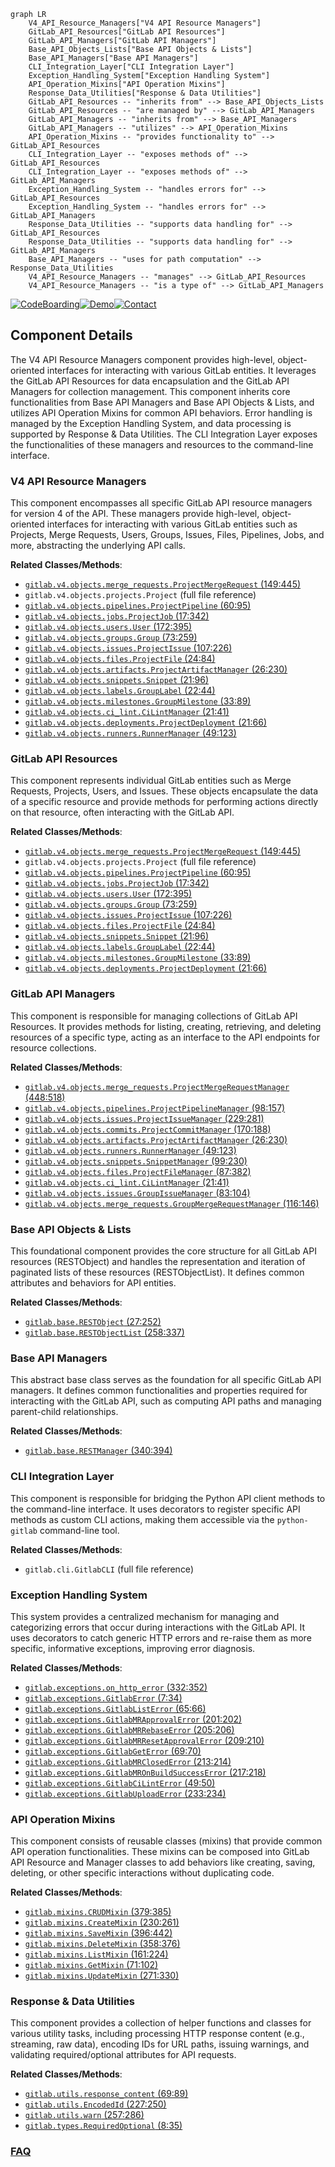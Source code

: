 ```mermaid
graph LR
    V4_API_Resource_Managers["V4 API Resource Managers"]
    GitLab_API_Resources["GitLab API Resources"]
    GitLab_API_Managers["GitLab API Managers"]
    Base_API_Objects_Lists["Base API Objects & Lists"]
    Base_API_Managers["Base API Managers"]
    CLI_Integration_Layer["CLI Integration Layer"]
    Exception_Handling_System["Exception Handling System"]
    API_Operation_Mixins["API Operation Mixins"]
    Response_Data_Utilities["Response & Data Utilities"]
    GitLab_API_Resources -- "inherits from" --> Base_API_Objects_Lists
    GitLab_API_Resources -- "are managed by" --> GitLab_API_Managers
    GitLab_API_Managers -- "inherits from" --> Base_API_Managers
    GitLab_API_Managers -- "utilizes" --> API_Operation_Mixins
    API_Operation_Mixins -- "provides functionality to" --> GitLab_API_Resources
    CLI_Integration_Layer -- "exposes methods of" --> GitLab_API_Resources
    CLI_Integration_Layer -- "exposes methods of" --> GitLab_API_Managers
    Exception_Handling_System -- "handles errors for" --> GitLab_API_Resources
    Exception_Handling_System -- "handles errors for" --> GitLab_API_Managers
    Response_Data_Utilities -- "supports data handling for" --> GitLab_API_Resources
    Response_Data_Utilities -- "supports data handling for" --> GitLab_API_Managers
    Base_API_Managers -- "uses for path computation" --> Response_Data_Utilities
    V4_API_Resource_Managers -- "manages" --> GitLab_API_Resources
    V4_API_Resource_Managers -- "is a type of" --> GitLab_API_Managers
```
[![CodeBoarding](https://img.shields.io/badge/Generated%20by-CodeBoarding-9cf?style=flat-square)](https://github.com/CodeBoarding/GeneratedOnBoardings)[![Demo](https://img.shields.io/badge/Try%20our-Demo-blue?style=flat-square)](https://www.codeboarding.org/demo)[![Contact](https://img.shields.io/badge/Contact%20us%20-%20contact@codeboarding.org-lightgrey?style=flat-square)](mailto:contact@codeboarding.org)

## Component Details

The V4 API Resource Managers component provides high-level, object-oriented interfaces for interacting with various GitLab entities. It leverages the GitLab API Resources for data encapsulation and the GitLab API Managers for collection management. This component inherits core functionalities from Base API Managers and Base API Objects & Lists, and utilizes API Operation Mixins for common API behaviors. Error handling is managed by the Exception Handling System, and data processing is supported by Response & Data Utilities. The CLI Integration Layer exposes the functionalities of these managers and resources to the command-line interface.

### V4 API Resource Managers
This component encompasses all specific GitLab API resource managers for version 4 of the API. These managers provide high-level, object-oriented interfaces for interacting with various GitLab entities such as Projects, Merge Requests, Users, Groups, Issues, Files, Pipelines, Jobs, and more, abstracting the underlying API calls.


**Related Classes/Methods**:

- <a href="https://github.com/python-gitlab/python-gitlab/blob/master/gitlab/v4/objects/merge_requests.py#L149-L445" target="_blank" rel="noopener noreferrer">`gitlab.v4.objects.merge_requests.ProjectMergeRequest` (149:445)</a>
- `gitlab.v4.objects.projects.Project` (full file reference)
- <a href="https://github.com/python-gitlab/python-gitlab/blob/master/gitlab/v4/objects/pipelines.py#L60-L95" target="_blank" rel="noopener noreferrer">`gitlab.v4.objects.pipelines.ProjectPipeline` (60:95)</a>
- <a href="https://github.com/python-gitlab/python-gitlab/blob/master/gitlab/v4/objects/jobs.py#L17-L342" target="_blank" rel="noopener noreferrer">`gitlab.v4.objects.jobs.ProjectJob` (17:342)</a>
- <a href="https://github.com/python-gitlab/python-gitlab/blob/master/gitlab/v4/objects/users.py#L172-L395" target="_blank" rel="noopener noreferrer">`gitlab.v4.objects.users.User` (172:395)</a>
- <a href="https://github.com/python-gitlab/python-gitlab/blob/master/gitlab/v4/objects/groups.py#L73-L259" target="_blank" rel="noopener noreferrer">`gitlab.v4.objects.groups.Group` (73:259)</a>
- <a href="https://github.com/python-gitlab/python-gitlab/blob/master/gitlab/v4/objects/issues.py#L107-L226" target="_blank" rel="noopener noreferrer">`gitlab.v4.objects.issues.ProjectIssue` (107:226)</a>
- <a href="https://github.com/python-gitlab/python-gitlab/blob/master/gitlab/v4/objects/files.py#L24-L84" target="_blank" rel="noopener noreferrer">`gitlab.v4.objects.files.ProjectFile` (24:84)</a>
- <a href="https://github.com/python-gitlab/python-gitlab/blob/master/gitlab/v4/objects/artifacts.py#L26-L230" target="_blank" rel="noopener noreferrer">`gitlab.v4.objects.artifacts.ProjectArtifactManager` (26:230)</a>
- <a href="https://github.com/python-gitlab/python-gitlab/blob/master/gitlab/v4/objects/snippets.py#L21-L96" target="_blank" rel="noopener noreferrer">`gitlab.v4.objects.snippets.Snippet` (21:96)</a>
- <a href="https://github.com/python-gitlab/python-gitlab/blob/master/gitlab/v4/objects/labels.py#L22-L44" target="_blank" rel="noopener noreferrer">`gitlab.v4.objects.labels.GroupLabel` (22:44)</a>
- <a href="https://github.com/python-gitlab/python-gitlab/blob/master/gitlab/v4/objects/milestones.py#L33-L89" target="_blank" rel="noopener noreferrer">`gitlab.v4.objects.milestones.GroupMilestone` (33:89)</a>
- <a href="https://github.com/python-gitlab/python-gitlab/blob/master/gitlab/v4/objects/ci_lint.py#L21-L41" target="_blank" rel="noopener noreferrer">`gitlab.v4.objects.ci_lint.CiLintManager` (21:41)</a>
- <a href="https://github.com/python-gitlab/python-gitlab/blob/master/gitlab/v4/objects/deployments.py#L21-L66" target="_blank" rel="noopener noreferrer">`gitlab.v4.objects.deployments.ProjectDeployment` (21:66)</a>
- <a href="https://github.com/python-gitlab/python-gitlab/blob/master/gitlab/v4/objects/runners.py#L49-L123" target="_blank" rel="noopener noreferrer">`gitlab.v4.objects.runners.RunnerManager` (49:123)</a>


### GitLab API Resources
This component represents individual GitLab entities such as Merge Requests, Projects, Users, and Issues. These objects encapsulate the data of a specific resource and provide methods for performing actions directly on that resource, often interacting with the GitLab API.


**Related Classes/Methods**:

- <a href="https://github.com/python-gitlab/python-gitlab/blob/master/gitlab/v4/objects/merge_requests.py#L149-L445" target="_blank" rel="noopener noreferrer">`gitlab.v4.objects.merge_requests.ProjectMergeRequest` (149:445)</a>
- `gitlab.v4.objects.projects.Project` (full file reference)
- <a href="https://github.com/python-gitlab/python-gitlab/blob/master/gitlab/v4/objects/pipelines.py#L60-L95" target="_blank" rel="noopener noreferrer">`gitlab.v4.objects.pipelines.ProjectPipeline` (60:95)</a>
- <a href="https://github.com/python-gitlab/python-gitlab/blob/master/gitlab/v4/objects/jobs.py#L17-L342" target="_blank" rel="noopener noreferrer">`gitlab.v4.objects.jobs.ProjectJob` (17:342)</a>
- <a href="https://github.com/python-gitlab/python-gitlab/blob/master/gitlab/v4/objects/users.py#L172-L395" target="_blank" rel="noopener noreferrer">`gitlab.v4.objects.users.User` (172:395)</a>
- <a href="https://github.com/python-gitlab/python-gitlab/blob/master/gitlab/v4/objects/groups.py#L73-L259" target="_blank" rel="noopener noreferrer">`gitlab.v4.objects.groups.Group` (73:259)</a>
- <a href="https://github.com/python-gitlab/python-gitlab/blob/master/gitlab/v4/objects/issues.py#L107-L226" target="_blank" rel="noopener noreferrer">`gitlab.v4.objects.issues.ProjectIssue` (107:226)</a>
- <a href="https://github.com/python-gitlab/python-gitlab/blob/master/gitlab/v4/objects/files.py#L24-L84" target="_blank" rel="noopener noreferrer">`gitlab.v4.objects.files.ProjectFile` (24:84)</a>
- <a href="https://github.com/python-gitlab/python-gitlab/blob/master/gitlab/v4/objects/snippets.py#L21-L96" target="_blank" rel="noopener noreferrer">`gitlab.v4.objects.snippets.Snippet` (21:96)</a>
- <a href="https://github.com/python-gitlab/python-gitlab/blob/master/gitlab/v4/objects/labels.py#L22-L44" target="_blank" rel="noopener noreferrer">`gitlab.v4.objects.labels.GroupLabel` (22:44)</a>
- <a href="https://github.com/python-gitlab/python-gitlab/blob/master/gitlab/v4/objects/milestones.py#L33-L89" target="_blank" rel="noopener noreferrer">`gitlab.v4.objects.milestones.GroupMilestone` (33:89)</a>
- <a href="https://github.com/python-gitlab/python-gitlab/blob/master/gitlab/v4/objects/deployments.py#L21-L66" target="_blank" rel="noopener noreferrer">`gitlab.v4.objects.deployments.ProjectDeployment` (21:66)</a>


### GitLab API Managers
This component is responsible for managing collections of GitLab API Resources. It provides methods for listing, creating, retrieving, and deleting resources of a specific type, acting as an interface to the API endpoints for resource collections.


**Related Classes/Methods**:

- <a href="https://github.com/python-gitlab/python-gitlab/blob/master/gitlab/v4/objects/merge_requests.py#L448-L518" target="_blank" rel="noopener noreferrer">`gitlab.v4.objects.merge_requests.ProjectMergeRequestManager` (448:518)</a>
- <a href="https://github.com/python-gitlab/python-gitlab/blob/master/gitlab/v4/objects/pipelines.py#L98-L157" target="_blank" rel="noopener noreferrer">`gitlab.v4.objects.pipelines.ProjectPipelineManager` (98:157)</a>
- <a href="https://github.com/python-gitlab/python-gitlab/blob/master/gitlab/v4/objects/issues.py#L229-L281" target="_blank" rel="noopener noreferrer">`gitlab.v4.objects.issues.ProjectIssueManager` (229:281)</a>
- <a href="https://github.com/python-gitlab/python-gitlab/blob/master/gitlab/v4/objects/commits.py#L170-L188" target="_blank" rel="noopener noreferrer">`gitlab.v4.objects.commits.ProjectCommitManager` (170:188)</a>
- <a href="https://github.com/python-gitlab/python-gitlab/blob/master/gitlab/v4/objects/artifacts.py#L26-L230" target="_blank" rel="noopener noreferrer">`gitlab.v4.objects.artifacts.ProjectArtifactManager` (26:230)</a>
- <a href="https://github.com/python-gitlab/python-gitlab/blob/master/gitlab/v4/objects/runners.py#L49-L123" target="_blank" rel="noopener noreferrer">`gitlab.v4.objects.runners.RunnerManager` (49:123)</a>
- <a href="https://github.com/python-gitlab/python-gitlab/blob/master/gitlab/v4/objects/snippets.py#L99-L230" target="_blank" rel="noopener noreferrer">`gitlab.v4.objects.snippets.SnippetManager` (99:230)</a>
- <a href="https://github.com/python-gitlab/python-gitlab/blob/master/gitlab/v4/objects/files.py#L87-L382" target="_blank" rel="noopener noreferrer">`gitlab.v4.objects.files.ProjectFileManager` (87:382)</a>
- <a href="https://github.com/python-gitlab/python-gitlab/blob/master/gitlab/v4/objects/ci_lint.py#L21-L41" target="_blank" rel="noopener noreferrer">`gitlab.v4.objects.ci_lint.CiLintManager` (21:41)</a>
- <a href="https://github.com/python-gitlab/python-gitlab/blob/master/gitlab/v4/objects/issues.py#L83-L104" target="_blank" rel="noopener noreferrer">`gitlab.v4.objects.issues.GroupIssueManager` (83:104)</a>
- <a href="https://github.com/python-gitlab/python-gitlab/blob/master/gitlab/v4/objects/merge_requests.py#L116-L146" target="_blank" rel="noopener noreferrer">`gitlab.v4.objects.merge_requests.GroupMergeRequestManager` (116:146)</a>


### Base API Objects & Lists
This foundational component provides the core structure for all GitLab API resources (RESTObject) and handles the representation and iteration of paginated lists of these resources (RESTObjectList). It defines common attributes and behaviors for API entities.


**Related Classes/Methods**:

- <a href="https://github.com/python-gitlab/python-gitlab/blob/master/gitlab/base.py#L27-L252" target="_blank" rel="noopener noreferrer">`gitlab.base.RESTObject` (27:252)</a>
- <a href="https://github.com/python-gitlab/python-gitlab/blob/master/gitlab/base.py#L258-L337" target="_blank" rel="noopener noreferrer">`gitlab.base.RESTObjectList` (258:337)</a>


### Base API Managers
This abstract base class serves as the foundation for all specific GitLab API managers. It defines common functionalities and properties required for interacting with the GitLab API, such as computing API paths and managing parent-child relationships.


**Related Classes/Methods**:

- <a href="https://github.com/python-gitlab/python-gitlab/blob/master/gitlab/base.py#L340-L394" target="_blank" rel="noopener noreferrer">`gitlab.base.RESTManager` (340:394)</a>


### CLI Integration Layer
This component is responsible for bridging the Python API client methods to the command-line interface. It uses decorators to register specific API methods as custom CLI actions, making them accessible via the `python-gitlab` command-line tool.


**Related Classes/Methods**:

- `gitlab.cli.GitlabCLI` (full file reference)


### Exception Handling System
This system provides a centralized mechanism for managing and categorizing errors that occur during interactions with the GitLab API. It uses decorators to catch generic HTTP errors and re-raise them as more specific, informative exceptions, improving error diagnosis.


**Related Classes/Methods**:

- <a href="https://github.com/python-gitlab/python-gitlab/blob/master/gitlab/exceptions.py#L332-L352" target="_blank" rel="noopener noreferrer">`gitlab.exceptions.on_http_error` (332:352)</a>
- <a href="https://github.com/python-gitlab/python-gitlab/blob/master/gitlab/exceptions.py#L7-L34" target="_blank" rel="noopener noreferrer">`gitlab.exceptions.GitlabError` (7:34)</a>
- <a href="https://github.com/python-gitlab/python-gitlab/blob/master/gitlab/exceptions.py#L65-L66" target="_blank" rel="noopener noreferrer">`gitlab.exceptions.GitlabListError` (65:66)</a>
- <a href="https://github.com/python-gitlab/python-gitlab/blob/master/gitlab/exceptions.py#L201-L202" target="_blank" rel="noopener noreferrer">`gitlab.exceptions.GitlabMRApprovalError` (201:202)</a>
- <a href="https://github.com/python-gitlab/python-gitlab/blob/master/gitlab/exceptions.py#L205-L206" target="_blank" rel="noopener noreferrer">`gitlab.exceptions.GitlabMRRebaseError` (205:206)</a>
- <a href="https://github.com/python-gitlab/python-gitlab/blob/master/gitlab/exceptions.py#L209-L210" target="_blank" rel="noopener noreferrer">`gitlab.exceptions.GitlabMRResetApprovalError` (209:210)</a>
- <a href="https://github.com/python-gitlab/python-gitlab/blob/master/gitlab/exceptions.py#L69-L70" target="_blank" rel="noopener noreferrer">`gitlab.exceptions.GitlabGetError` (69:70)</a>
- <a href="https://github.com/python-gitlab/python-gitlab/blob/master/gitlab/exceptions.py#L213-L214" target="_blank" rel="noopener noreferrer">`gitlab.exceptions.GitlabMRClosedError` (213:214)</a>
- <a href="https://github.com/python-gitlab/python-gitlab/blob/master/gitlab/exceptions.py#L217-L218" target="_blank" rel="noopener noreferrer">`gitlab.exceptions.GitlabMROnBuildSuccessError` (217:218)</a>
- <a href="https://github.com/python-gitlab/python-gitlab/blob/master/gitlab/exceptions.py#L49-L50" target="_blank" rel="noopener noreferrer">`gitlab.exceptions.GitlabCiLintError` (49:50)</a>
- <a href="https://github.com/python-gitlab/python-gitlab/blob/master/gitlab/exceptions.py#L233-L234" target="_blank" rel="noopener noreferrer">`gitlab.exceptions.GitlabUploadError` (233:234)</a>


### API Operation Mixins
This component consists of reusable classes (mixins) that provide common API operation functionalities. These mixins can be composed into GitLab API Resource and Manager classes to add behaviors like creating, saving, deleting, or other specific interactions without duplicating code.


**Related Classes/Methods**:

- <a href="https://github.com/python-gitlab/python-gitlab/blob/master/gitlab/mixins.py#L379-L385" target="_blank" rel="noopener noreferrer">`gitlab.mixins.CRUDMixin` (379:385)</a>
- <a href="https://github.com/python-gitlab/python-gitlab/blob/master/gitlab/mixins.py#L230-L261" target="_blank" rel="noopener noreferrer">`gitlab.mixins.CreateMixin` (230:261)</a>
- <a href="https://github.com/python-gitlab/python-gitlab/blob/master/gitlab/mixins.py#L396-L442" target="_blank" rel="noopener noreferrer">`gitlab.mixins.SaveMixin` (396:442)</a>
- <a href="https://github.com/python-gitlab/python-gitlab/blob/master/gitlab/mixins.py#L358-L376" target="_blank" rel="noopener noreferrer">`gitlab.mixins.DeleteMixin` (358:376)</a>
- <a href="https://github.com/python-gitlab/python-gitlab/blob/master/gitlab/mixins.py#L161-L224" target="_blank" rel="noopener noreferrer">`gitlab.mixins.ListMixin` (161:224)</a>
- <a href="https://github.com/python-gitlab/python-gitlab/blob/master/gitlab/mixins.py#L71-L102" target="_blank" rel="noopener noreferrer">`gitlab.mixins.GetMixin` (71:102)</a>
- <a href="https://github.com/python-gitlab/python-gitlab/blob/master/gitlab/mixins.py#L271-L330" target="_blank" rel="noopener noreferrer">`gitlab.mixins.UpdateMixin` (271:330)</a>


### Response & Data Utilities
This component provides a collection of helper functions and classes for various utility tasks, including processing HTTP response content (e.g., streaming, raw data), encoding IDs for URL paths, issuing warnings, and validating required/optional attributes for API requests.


**Related Classes/Methods**:

- <a href="https://github.com/python-gitlab/python-gitlab/blob/master/gitlab/utils.py#L69-L89" target="_blank" rel="noopener noreferrer">`gitlab.utils.response_content` (69:89)</a>
- <a href="https://github.com/python-gitlab/python-gitlab/blob/master/gitlab/utils.py#L227-L250" target="_blank" rel="noopener noreferrer">`gitlab.utils.EncodedId` (227:250)</a>
- <a href="https://github.com/python-gitlab/python-gitlab/blob/master/gitlab/utils.py#L257-L286" target="_blank" rel="noopener noreferrer">`gitlab.utils.warn` (257:286)</a>
- <a href="https://github.com/python-gitlab/python-gitlab/blob/master/gitlab/types.py#L8-L35" target="_blank" rel="noopener noreferrer">`gitlab.types.RequiredOptional` (8:35)</a>




### [FAQ](https://github.com/CodeBoarding/GeneratedOnBoardings/tree/main?tab=readme-ov-file#faq)